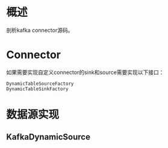 # 概述

剖析kafka connector源码。



# Connector

如果需要实现自定义connector的sink和source需要实现以下接口：

```
DynamicTableSourceFactory
DynamicTableSinkFactory
```



# 数据源实现



## KafkaDynamicSource





